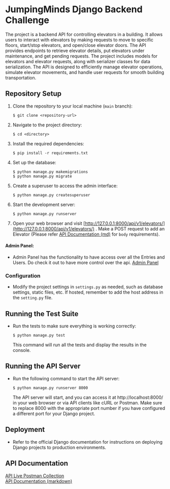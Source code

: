 # JumpingMinds Django Backend Challenge

The project is a backend API for controlling elevators in a building. It allows users to interact with elevators by making requests to move to specific floors, start/stop elevators, and open/close elevator doors. The API provides endpoints to retrieve elevator details, put elevators under maintenance, and get pending requests. The project includes models for elevators and elevator requests, along with serializer classes for data serialization. The API is designed to efficiently manage elevator operations, simulate elevator movements, and handle user requests for smooth building transportation.

## Repository Setup

1. Clone the repository to your local machine (`main` branch):

   ```
   $ git clone <repository-url>
   ```

2. Navigate to the project directory:

   ```
   $ cd <directory>
   ```

3. Install the required dependencies:

   ```
   $ pip install -r requirements.txt
   ```

4. Set up the database:

   ```
   $ python manage.py makemigrations
   $ python manage.py migrate
   ```

5. Create a superuser to access the admin interface:

   ```
   $ python manage.py createsuperuser
   ```

6. Start the development server:

   ```
   $ python manage.py runserver
   ```

7. Open your web browser and visit [http://127.0.0.1:8000/api/v1/elevators/](http://127.0.0.1:8000/api/v1/elevators/) . Make a POST request to add an Elevator (Please refer [API Documentation (md)](./APIDocs.md) for `body` requirements).

#### Admin Panel:

- Admin Panel has the functionality to have access over all the Entries and Users. Do check it out to have more control over the api. [Admin Panel](http://localhost:8000/admin)

### Configuration

- Modify the project settings in `settings.py` as needed, such as database settings, static files, etc. If hosted, remember to add the host address in the `setting.py` file.

## Running the Test Suite

- Run the tests to make sure everything is working correctly:

  ```
  $ python manage.py test
  ```

  This command will run all the tests and display the results in the console.

## Running the API Server

- Run the following command to start the API server:
  ```
  $ python manage.py runserver 8000
  ```
  The API server will start, and you can access it at http://localhost:8000/ in your web browser or via API clients like cURL or Postman.
  Make sure to replace 8000 with the appropriate port number if you have configured a different port for your Django project.

## Deployment

- Refer to the official Django documentation for instructions on deploying Django projects to production environments.

## API Documentation

[API Live Postman Collection](https://documenter.getpostman.com/view/21453554/2s946mYp1b)<br>
[API Documentation (markdown)](./APIDocumention.md)
